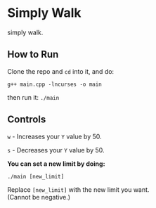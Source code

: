 # Simply Walk

simply walk.

## How to Run

Clone the repo and `cd` into it, and do:

`g++ main.cpp -lncurses -o main`

then run it: `./main`

## Controls

`w` - Increases your `Y` value by 50.

`s` - Decreases your `Y` value by 50.

**You can set a new limit by doing:**

`./main [new_limit]`

Replace `[new_limit]` with the new limit you want. <br />
(Cannot be negative.)
